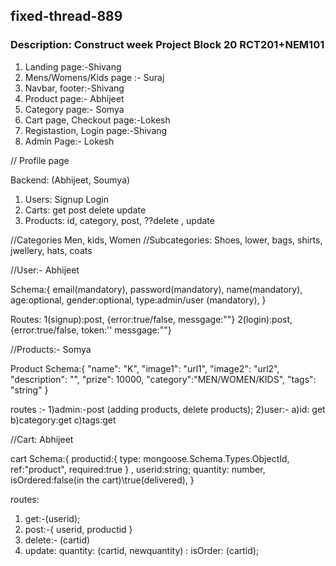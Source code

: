 ## fixed-thread-889

### Description: Construct week Project Block 20 RCT201+NEM101


1) Landing page:-Shivang
2) Mens/Womens/Kids page :- Suraj
3) Navbar, footer:-Shivang
4) Product page:- Abhijeet
5) Category page:- Somya
6) Cart page, Checkout page:-Lokesh
7) Registastion, Login page:-Shivang
8) Admin Page:- Lokesh

// Profile page


Backend: (Abhijeet, Soumya)
1) Users: Signup Login
2) Carts: get post delete update
3) Products: id, category, post, ??delete , update


//Categories Men, kids, Women
//Subcategories: Shoes, lower, bags, shirts, jwellery, hats, coats

//User:- Abhijeet

Schema:{
    email(mandatory),
    password(mandatory),
    name(mandatory),
    age:optional,
    gender:optional,
    type:admin/user (mandatory),
}

Routes:
1(signup):post, {error:true/false, messgage:""}
2(login):post, {error:true/false, token:'' messgage:""}


//Products:- Somya

Product Schema:{
    "name": "K",
    "image1": "url1",
    "image2": "url2",
    "description": "",
    "prize": 10000,
    "category":"MEN/WOMEN/KIDS",
    "tags": "string"
}

routes :-
1)admin:-post (adding products, delete products);
2)user:- a)id: get
        b)category:get
        c)tags:get


//Cart: Abhijeet

cart Schema:{
    productid:{
        type: mongoose.Schema.Types.ObjectId,
        ref:"product",
        required:true
    } ,
    userid:string;
    quantity: number,
    isOrdered:false(in the cart)\true(delivered),
}

routes:
1) get:-(userid);
2) post:-{
    userid, productid
}
3) delete:- (cartid)
4) update: quantity: (cartid, newquantity)
        : isOrder: (cartid);


